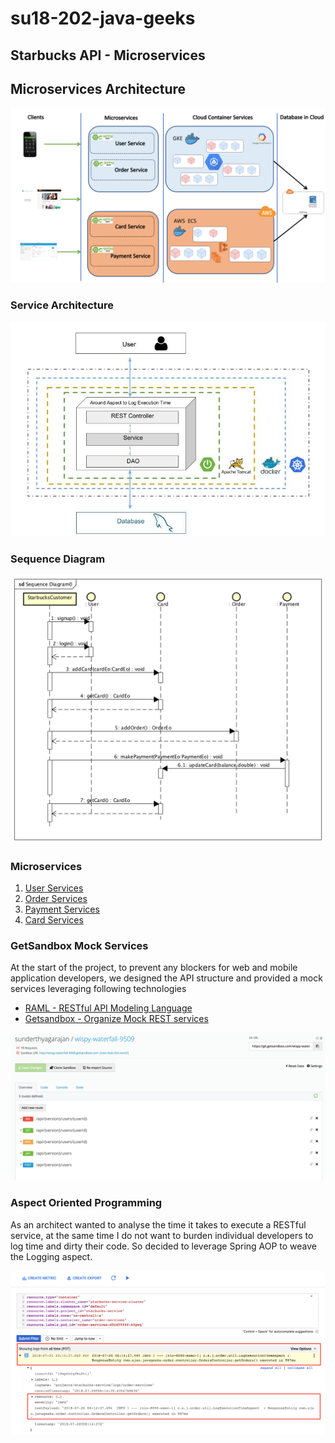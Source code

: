 # su18-202-java-geeks

## Starbucks API - Microservices

## Microservices Architecture
![Alt text](/Presentation/MicroservicesarchitectureDiagram.png)

### Service Architecture
![Alt text](/Presentation/ServiceArchitecture.png)

### Sequence Diagram
![Alt text](/UML/SequenceDiagram.png)

### Microservices
1.  [User Services](https://github.com/nguyensjsu/su18-202-java-geeks/blob/master/code/services/user/README.md)
2.  [Order Services](https://github.com/nguyensjsu/su18-202-java-geeks/blob/master/code/services/order/README.md)
3.  [Payment Services](https://github.com/nguyensjsu/su18-202-java-geeks/blob/master/code/services/payment-service/README.md)
4.  [Card Services](https://github.com/nguyensjsu/su18-202-java-geeks/blob/master/code/services/card-service/README.md)

### GetSandbox Mock Services
At the start of the project, to prevent any blockers for web and mobile application developers, we designed the API structure and provided a mock services leveraging following technologies
* [RAML - RESTful API Modeling Language](https://github.com/nguyensjsu/su18-202-java-geeks/blob/master/code/services/user/user-service/src/main/resources/users.raml)
* [Getsandbox - Organize Mock REST services](http://wispy-waterfall-9509.getsandbox.com/api/v1/users)

![Alt text](/Presentation/GetSandBox-RAML.png)

### Aspect Oriented Programming
As an architect wanted to analyse the time it takes to execute a RESTful service, at the same time I do not want to burden individual developers to log time and dirty their code. So decided to leverage Spring AOP to weave the Logging aspect.

![Alt text](/Presentation/SpringAOP.png)

